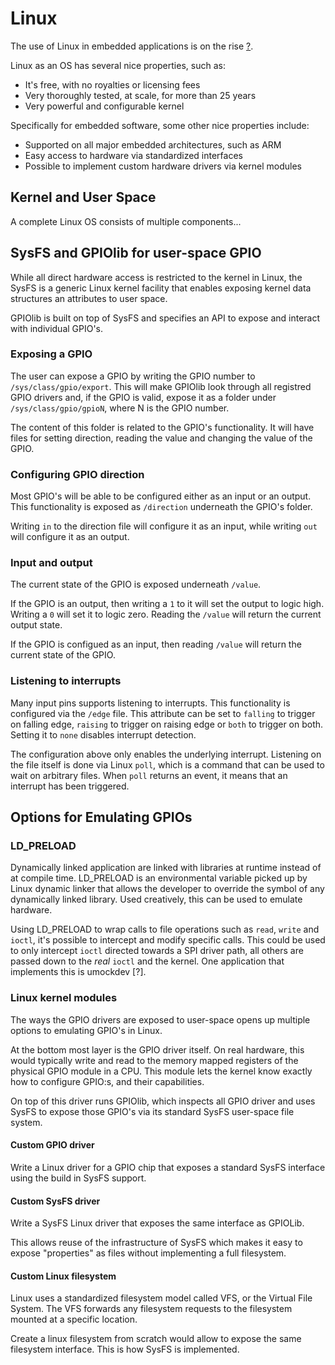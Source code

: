 # Linux

The use of Linux in embedded applications is on the rise [?](https://www.linux.com/news/embedded-linux-keeps-growing-amid-iot-disruption-says-study).

Linux as an OS has several nice properties, such as:

- It's free, with no royalties or licensing fees
- Very thoroughly tested, at scale, for more than 25 years
- Very powerful and configurable kernel

Specifically for embedded software, some other nice properties include:

- Supported on all major embedded architectures, such as ARM
- Easy access to hardware via standardized interfaces
- Possible to implement custom hardware drivers via kernel modules

## Kernel and User Space
A complete Linux OS consists of multiple components...

## SysFS and GPIOlib for user-space GPIO
While all direct hardware access is restricted to the kernel in Linux, the SysFS is a generic Linux kernel facility that enables exposing kernel data structures an attributes to user space.

GPIOlib is built on top of SysFS and specifies an API to expose and interact with individual GPIO's.

### Exposing a GPIO
The user can expose a GPIO by writing the GPIO number to `/sys/class/gpio/export`. This will make GPIOlib look through all registred GPIO drivers and, if the GPIO is valid, expose it as a folder under `/sys/class/gpio/gpioN`, where N is the GPIO number.

The content of this folder is related to the GPIO's functionality. It will have files for setting direction, reading the value and changing the value of the GPIO.

### Configuring GPIO direction
Most GPIO's will be able to be configured either as an input or an output. This functionality is exposed as `/direction` underneath the GPIO's folder.

Writing `in` to the direction file will configure it as an input, while writing `out` will configure it as an output.

### Input and output
The current state of the GPIO is exposed underneath `/value`. 

If the GPIO is an output, then writing a `1` to it will set the output to logic high. Writing a `0` will set it to logic zero. Reading the `/value` will return the current output state.

If the GPIO is configued as an input, then reading `/value` will return the current state of the GPIO. 

### Listening to interrupts
Many input pins supports listening to interrupts. This functionality is configured via the `/edge` file. This attribute can be set to `falling` to trigger on falling edge, `raising` to trigger on raising edge or `both` to trigger on both. Setting it to `none` disables interrupt detection.

The configuration above only enables the underlying interrupt. Listening on the file itself is done via Linux `poll`, which is a command that can be used to wait on arbitrary files. When `poll` returns an event, it means that an interrupt has been triggered.

## Options for Emulating GPIOs

### LD_PRELOAD

Dynamically linked application are linked with libraries at runtime instead of at compile time. LD_PRELOAD is an environmental variable picked up by Linux dynamic linker that allows the developer to override the symbol of any dynamically linked library. Used creatively, this can be used to emulate hardware.

Using LD_PRELOAD to wrap calls to file operations such as `read`, `write` and `ioctl`, it's possible to intercept and modify specific calls. This could be used to only intercept `ioctl` directed towards a SPI driver path, all others are passed down to the *real* `ioctl` and the kernel. One application that implements this is umockdev [?].

### Linux kernel modules

The ways the GPIO drivers are exposed to user-space opens up multiple options to emulating GPIO's in Linux.

At the bottom most layer is the GPIO driver itself. On real hardware, this would typically write and read to the memory mapped registers of the physical GPIO module in a CPU. This module lets the kernel know exactly how to configure GPIO:s, and their capabilities.

On top of this driver runs GPIOlib, which inspects all GPIO driver and uses SysFS to expose those GPIO's via its standard SysFS user-space file system.

#### Custom GPIO driver
Write a Linux driver for a GPIO chip that exposes a standard SysFS interface using the build in SysFS support.

#### Custom SysFS driver
Write a SysFS Linux driver that exposes the same interface as GPIOLib.

This allows reuse of the infrastructure of SysFS which makes it easy to expose "properties" as files without implementing a full filesystem.

#### Custom Linux filesystem
Linux uses a standardized filesystem model called VFS, or the Virtual File System. The VFS forwards any filesystem requests to the filesystem mounted at a specific location.

Create a linux filesystem from scratch would allow to expose the same filesystem interface. This is how SysFS is implemented.
